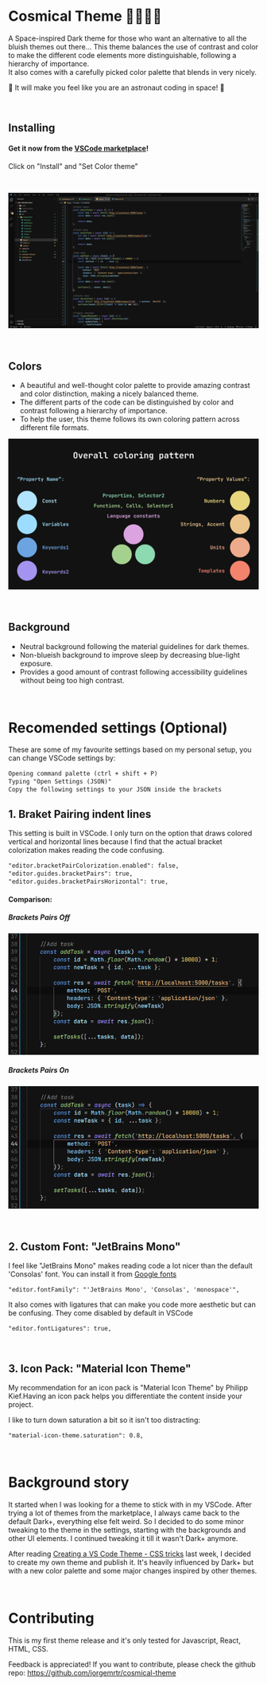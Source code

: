 # Cosmical Theme 👨🏼‍🚀🚀

A Space-inspired Dark theme for those who want an alternative to all the bluish themes out there... This theme balances the use of contrast and color to make the different code elements more distinguishable, following a hierarchy of importance.  
It also comes with a carefully picked color palette that blends in very nicely.

🌌 It will make you feel like you are an astronaut coding in space! 🌌

<br>

## Installing

#### Get it now from the [VSCode marketplace](https://marketplace.visualstudio.com/items?itemName=jorgemrtr.cosmical)!

Click on "Install" and "Set Color theme"

<br>

![React Dark](dark-react-screenshot.png)

<br>

## Colors

-   A beautiful and well-thought color palette to provide amazing contrast and color distinction, making a nicely balanced theme.
-   The different parts of the code can be distinguished by color and contrast following a hierarchy of importance.
-   To help the user, this theme follows its own coloring pattern across different file formats.

![Overall Coloring Pattern](coloring-pattern.png)

<br>

## Background

-   Neutral background following the material guidelines for dark themes.
-   Non-blueish background to improve sleep by decreasing blue-light exposure.
-   Provides a good amount of contrast following accessibility guidelines without being too high contrast.

<br>

# Recomended settings (Optional)

These are some of my favourite settings based on my personal setup, you can change VSCode settings by:

```
Opening command palette (ctrl + shift + P)
Typing "Open Settings (JSON)"
Copy the following settings to your JSON inside the brackets

```

## 1. Braket Pairing indent lines

This setting is built in VSCode. I only turn on the option that draws colored vertical and horizontal lines because I find that the actual bracket colorization makes reading the code confusing.

```
"editor.bracketPairColorization.enabled": false,
"editor.guides.bracketPairs": true,
"editor.guides.bracketPairsHorizontal": true,
```

#### Comparison:

##### Brackets Pairs Off

![React Dark](brackets-off.png)

##### Brackets Pairs On

![React Dark](brackets-on.png)

<br>

## 2. Custom Font: "JetBrains Mono"

I feel like "JetBrains Mono" makes reading code a lot nicer than the default 'Consolas' font. You can install it from [Google fonts](https://fonts.google.com/specimen/JetBrains+Mono#standard-styles)

```
"editor.fontFamily": "'JetBrains Mono', 'Consolas', 'monospace'",
```

It also comes with ligatures that can make you code more aesthetic but can be confusing. They come disabled by default in VSCode

```
"editor.fontLigatures": true,
```

<br>

## 3. Icon Pack: "Material Icon Theme"

My recommendation for an icon pack is "Material Icon Theme" by Philipp Kief.Having an icon pack helps you differentiate the content inside your project.

I like to turn down saturation a bit so it isn't too distracting:

```
"material-icon-theme.saturation": 0.8,
```

<br>

# Background story

It started when I was looking for a theme to stick with in my VSCode. After trying a lot of themes from the marketplace, I always came back to the default Dark+, everything else felt weird. So I decided to do some minor tweaking to the theme in the settings, starting with the backgrounds and other UI elements. I continued tweaking it till it wasn't Dark+ anymore.

After reading [Creating a VS Code Theme - CSS tricks](https://css-tricks.com/creating-a-vs-code-theme/) last week, I decided to create my own theme and publish it. It's heavily influenced by Dark+ but with a new color palette and some major changes inspired by other themes.

<br>

# Contributing

This is my first theme release and it's only tested for Javascript, React, HTML, CSS.

Feedback is appreciated! If you want to contribute, please check the github repo: https://github.com/jorgemrtr/cosmical-theme
